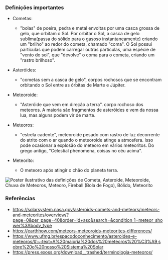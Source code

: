 ### Definições importantes

- Cometas:
  -  "bolas" de poeira, pedra e metal envoltas por uma casca grossa de gelo, que
orbitam o Sol. Por orbitar o Sol, a casca de gelo sublima(passa do sólido
para o gasoso instantaneamente) criando um "brilho" ao redor do cometa,
chamado "coma". O Sol possui partículas que podem carregar outras partículas, 
uma espécie de "vento do sol", que "devolve" o coma para o cometa,
criando um "rastro brilhoso".

- Asteróides:
  - "cometas sem a casca de gelo", corpos rochosos que se encontram
orbitando o Sol entre as órbitas de Marte e Júpiter.

- Meteoroide:
  - "Asteróide que vem em direção a terra".
corpo rochoso dos meteoros. A maioria são fragmentos
de asteróides e vem da nossa lua, mas alguns
podem vir de marte.

- Meteoros:
  - "estrela cadente", meteoroide pesado com rastro de luz decorrente do atrito
com o ar quando o meteoroide atinge a atmosfera. Isso pode ocasionar a explosão
do meteoro em vários meteoritos.
Do grego antigo, "Celestial phenomena, coisas no céu acima".

- Meteorito:
  - O meteoro após atingir o chão do planeta terra. 
  
![Poster ilustrativo das definições de Cometa, Asteroide, Meteoroide, Chuva de Meteoros, Meteoro, Fireball (Bola de Fogo), Bólido, Meteorito ](https://press.exoss.org/wp-content/uploads/2015/08/AMS-TERMINOLOGY-2015-PT_BR-BRAZILIAN-PORTUGUESE.jpg)

### Referências

- https://solarsystem.nasa.gov/asteroids-comets-and-meteors/meteors-and-meteorites/overview/?page=0&per_page=40&order=id+asc&search=&condition_1=meteor_shower%3Abody_type
- https://earthhow.com/meteors-meteoroids-meteorites-differences/
- https://www.ufmg.br/espacodoconhecimento/asteroides-e-meteoros/#:~:text=A%20maioria%20dos%20meteoros%20%C3%A9,sobre%20o%20nosso%20Sistema%20Solar
- https://press.exoss.org/download__trashed/terminologia-meteoros/
